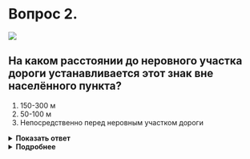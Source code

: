 # Вопрос 2.

![](https://s.drom.ru/i24227/pdd/tickets/2016/1542608603.jpg)

## На каком расстоянии до неровного участка дороги устанавливается этот знак вне населённого пункта?

1. 150-300 м
2. 50-100 м
3. Непосредственно перед неровным участком дороги

<details>
<summary><b>Показать ответ</b></summary>
Правильный ответ: 1
</details>
<details>
<summary><b>Подробнее</b></summary>
Как и большинство предупреждающих знаков, знак 1.16 «Неровная дорога» устанавливается вне населённого пункта за 150-300 м до опасного участка дороги.
(«Дорожные знаки»)
</details>